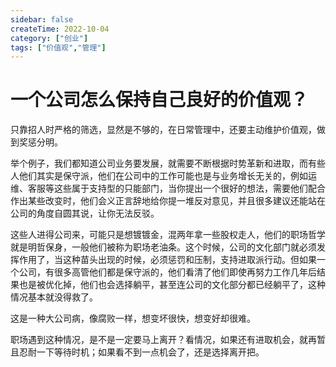```yaml
---
sidebar: false
createTime: 2022-10-04
category: ["创业"] 
tags: ["价值观","管理"]
---
```


# 一个公司怎么保持自己良好的价值观？

只靠招人时严格的筛选，显然是不够的，在日常管理中，还要主动维护价值观，做到奖惩分明。

举个例子，我们都知道公司业务要发展，就需要不断根据时势革新和进取，而有些人他们其实是保守派，他们在公司中的工作可能也是与业务增长无关的，例如运维、客服等这些属于支持型的只能部门，当你提出一个很好的想法，需要他们配合作出某些改变时，他们会义正言辞地给你提一堆反对意见，并且很多建议还能站在公司的角度自圆其说，让你无法反驳。

这些人进得公司来，可能只是想镀镀金，混两年拿一些股权走人，他们的职场哲学就是明哲保身，一般他们被称为职场老油条。这个时候，公司的文化部门就必须发挥作用了，当这种苗头出现的时候，必须惩罚和压制，支持进取派行动。但如果一个公司，有很多高管他们都是保守派的，他们看清了他们即使再努力工作几年后结果也是被优化掉，他们也会选择躺平，甚至连公司的文化部分都已经躺平了，这种情况基本就没得救了。

这是一种大公司病，像腐败一样，想变坏很快，想变好却很难。

职场遇到这种情况，是不是一定要马上离开？看情况，如果还有进取机会，就再暂且忍耐一下等待时机；如果看不到一点机会了，还是选择离开把。